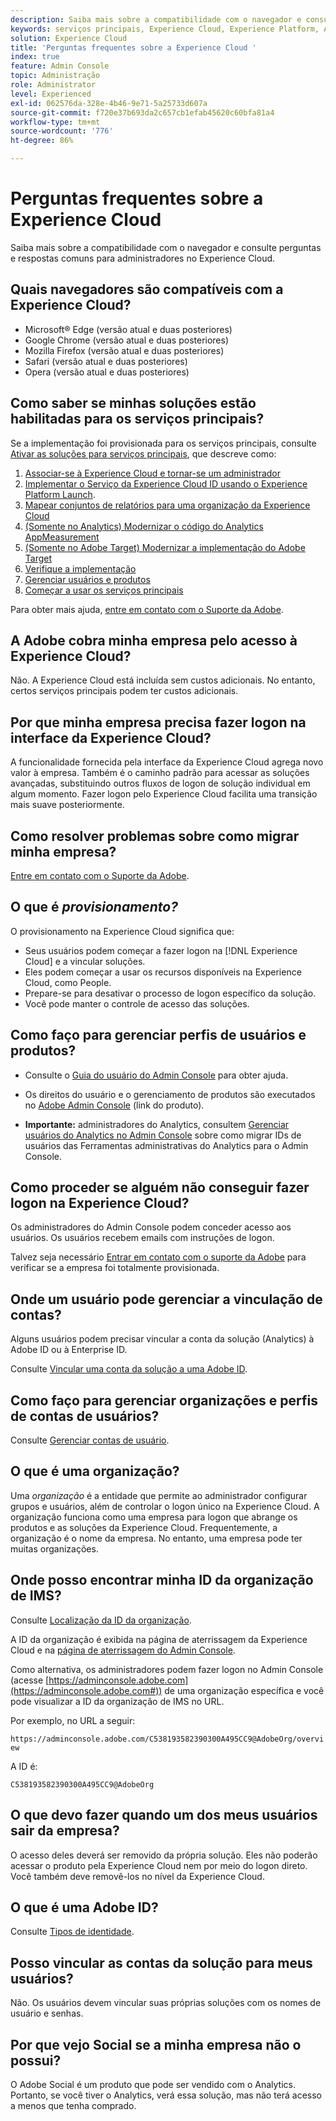 ```yaml
---
description: Saiba mais sobre a compatibilidade com o navegador e consulte perguntas e respostas comuns para administradores na Adobe Experience Cloud.
keywords: serviços principais, Experience Cloud, Experience Platform, Analytics, Target, User Management.
solution: Experience Cloud
title: 'Perguntas frequentes sobre a Experience Cloud '
index: true
feature: Admin Console
topic: Administração
role: Administrator
level: Experienced
exl-id: 062576da-328e-4b46-9e71-5a25733d607a
source-git-commit: f720e37b693da2c657cb1efab45620c60bfa81a4
workflow-type: tm+mt
source-wordcount: '776'
ht-degree: 86%

---
```


# Perguntas frequentes sobre a Experience Cloud

Saiba mais sobre a compatibilidade com o navegador e consulte perguntas e respostas comuns para administradores no Experience Cloud.

## Quais navegadores são compatíveis com a Experience Cloud?

* Microsoft® Edge (versão atual e duas posteriores)
* Google Chrome (versão atual e duas posteriores)
* Mozilla Firefox (versão atual e duas posteriores)
* Safari (versão atual e duas posteriores)
* Opera (versão atual e duas posteriores)

## Como saber se minhas soluções estão habilitadas para os serviços principais?

Se a implementação foi provisionada para os serviços principais, consulte [Ativar as soluções para serviços principais](../core-services/core-services.md#concept_07ED1D5C64234E77976E6D572E78FB9C), que descreve como:

1. [Associar-se à Experience Cloud e tornar-se um administrador](../core-services/core-services.md#section_2423F0BD3DF642658103310EE5EA6154)
1. [Implementar o Serviço da Experience Cloud ID usando o Experience Platform Launch](https://experienceleague.adobe.com/docs/launch/using/intro/get-started/quick-start.html?lang=en).
1. [Mapear conjuntos de relatórios para uma organização da Experience Cloud](../core-services/core-services.md#concept_apg_zq2_rw)
1. [(Somente no Analytics) Modernizar o código do Analytics AppMeasurement](../core-services/core-services.md#section_1798D9D0F05C47E29816AC4EEB9A0913)
1. [(Somente no Adobe Target) Modernizar a implementação do Adobe Target](../core-services/core-services.md#section_C2F4493C7A36406DAE2266B429A4BD24)
1. [Verifique a implementação](../core-services/core-services.md#section_E641782A0F4F44AF8C9C91216BE330D5)
1. [Gerenciar usuários e produtos](../core-services/core-services.md#section_B6E95F4E0E12483CB9DA99CBC0C5A4AF)
1. [Começar a usar os serviços principais](../core-services/core-services.md#section_960C06093623462E8EA247B3E97274A1)

Para obter mais ajuda, [entre em contato com o Suporte da Adobe](https://helpx.adobe.com/br/contact/enterprise-support.ec.html).

## A Adobe cobra minha empresa pelo acesso à Experience Cloud?

Não. A Experience Cloud está incluída sem custos adicionais. No entanto, certos serviços principais podem ter custos adicionais.

## Por que minha empresa precisa fazer logon na interface da Experience Cloud?

A funcionalidade fornecida pela interface da Experience Cloud agrega novo valor à empresa. Também é o caminho padrão para acessar as soluções avançadas, substituindo outros fluxos de logon de solução individual em algum momento. Fazer logon pelo Experience Cloud facilita uma transição mais suave posteriormente.

## Como resolver problemas sobre como migrar minha empresa?

[Entre em contato com o Suporte da Adobe](https://helpx.adobe.com/contact/enterprise-support.ec.html).

## O que é _provisionamento?_

O provisionamento na Experience Cloud significa que:

* Seus usuários podem começar a fazer logon na [!DNL Experience Cloud] e a vincular soluções.
* Eles podem começar a usar os recursos disponíveis na Experience Cloud, como People.
* Prepare-se para desativar o processo de logon específico da solução.
* Você pode manter o controle de acesso das soluções.

## Como faço para gerenciar perfis de usuários e produtos?

* Consulte o [Guia do usuário do Admin Console](https://helpx.adobe.com/br/enterprise/managing/user-guide.html) para obter ajuda.

* Os direitos do usuário e o gerenciamento de produtos são executados no [Adobe Admin Console](https://adminconsole.adobe.com/enterprise) (link do produto).

* **Importante:** administradores do Analytics, consultem [Gerenciar usuários do Analytics no Admin Console](https://experienceleague.adobe.com/docs/analytics/admin/user-product-management/user-management/migrate-users/c-migration-tool.html?lang=en) sobre como migrar IDs de usuários das Ferramentas administrativas do Analytics para o Admin Console.

## Como proceder se alguém não conseguir fazer logon na Experience Cloud?

Os administradores do Admin Console podem conceder acesso aos usuários. Os usuários recebem emails com instruções de logon.

Talvez seja necessário [Entrar em contato com o suporte da Adobe](https://helpx.adobe.com/contact/enterprise-support.ec.html) para verificar se a empresa foi totalmente provisionada.

## Onde um usuário pode gerenciar a vinculação de contas?

Alguns usuários podem precisar vincular a conta da solução (Analytics) à Adobe ID ou à Enterprise ID.

Consulte [Vincular uma conta da solução a uma Adobe ID](../admin-getting-started/organizations.md#task_FD389E78640848919E247AC5E95B8369).

## Como faço para gerenciar organizações e perfis de contas de usuários?

Consulte [Gerenciar contas de usuário](../admin-getting-started/organizations.md#topic_C31CB834F109465A82ED57FF0563B3F1).

## O que é uma organização?

Uma *organização* é a entidade que permite ao administrador configurar grupos e usuários, além de controlar o logon único na Experience Cloud. A organização funciona como uma empresa para logon que abrange os produtos e as soluções da Experience Cloud. Frequentemente, a organização é o nome da empresa. No entanto, uma empresa pode ter muitas organizações.

## Onde posso encontrar minha ID da organização de IMS?

Consulte [Localização da ID da organização](organizations.md).

A ID da organização é exibida na página de aterrissagem da Experience Cloud e na [página de aterrissagem do Admin Console](https://adminconsole.adobe.com).

Como alternativa, os administradores podem fazer logon no Admin Console (acesse [https://adminconsole.adobe.com](https://adminconsole.adobe.com#)) de uma organização específica e você pode visualizar a ID da organização de IMS no URL.

Por exemplo, no URL a seguir:

`https://adminconsole.adobe.com/C538193582390300A495CC9@AdobeOrg/overview`

A ID é:

`C538193582390300A495CC9@AdobeOrg`

## O que devo fazer quando um dos meus usuários sair da empresa?

O acesso deles deverá ser removido da própria solução. Eles não poderão acessar o produto pela Experience Cloud nem por meio do logon direto. Você também deve removê-los no nível da Experience Cloud.

## O que é uma Adobe ID?

Consulte [Tipos de identidade](https://helpx.adobe.com/br/enterprise/using/identity.html).

## Posso vincular as contas da solução para meus usuários?

Não. Os usuários devem vincular suas próprias soluções com os nomes de usuário e senhas.

## Por que vejo Social se a minha empresa não o possui?

O Adobe Social é um produto que pode ser vendido com o Analytics. Portanto, se você tiver o Analytics, verá essa solução, mas não terá acesso a menos que tenha comprado.
